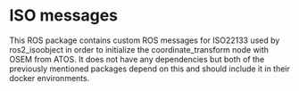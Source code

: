 # ISO messages

This ROS package contains custom ROS messages for ISO22133 used by ros2_isoobject in order to initialize the coordinate_transform node with OSEM from ATOS. It does not have any dependencies but both of the previously mentioned packages depend on this and should include it in their docker environments.